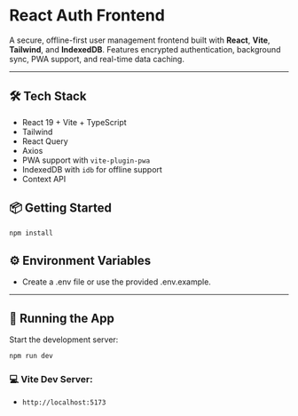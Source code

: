 # React Auth Frontend

A secure, offline-first user management frontend built with **React**, **Vite**, **Tailwind**, and **IndexedDB**. Features encrypted authentication, background sync, PWA support, and real-time data caching.

---

## 🛠️ Tech Stack

- React 19 + Vite + TypeScript
- Tailwind
- React Query
- Axios
- PWA support with `vite-plugin-pwa`
- IndexedDB with `idb` for offline support
- Context API

## 📦 Getting Started

```bash
npm install
```

## ⚙️ Environment Variables

- Create a .env file or use the provided .env.example.

---

## 🧪 Running the App

Start the development server:

```sh
npm run dev
```

### 💻 Vite Dev Server:

- `http://localhost:5173`
